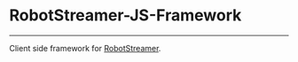 # RobotStreamer-JS-Framework
---
Client side framework for [RobotStreamer](http://robotstreamer.com).

